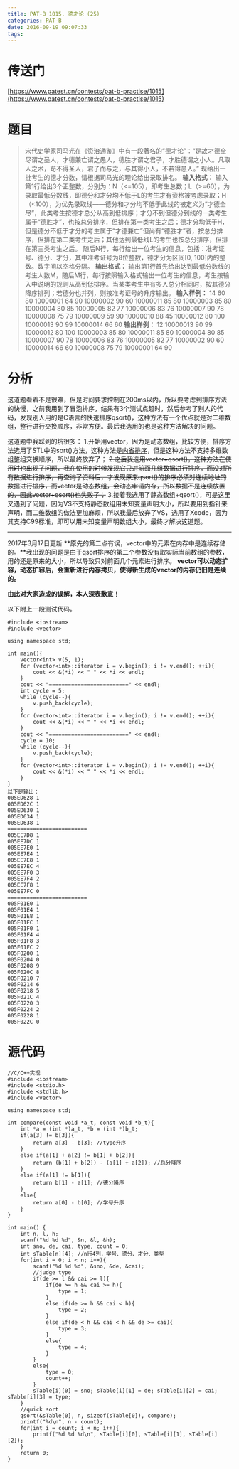 ```yaml
---
title: PAT-B 1015. 德才论 (25)
categories: PAT-B
date: 2016-09-19 09:07:33
tags:
---
```

# 传送门
[https://www.patest.cn/contests/pat-b-practise/1015](https://www.patest.cn/contests/pat-b-practise/1015)
<!--more-->
# 题目
> 宋代史学家司马光在《资治通鉴》中有一段著名的“德才论”：“是故才德全尽谓之圣人，才德兼亡谓之愚人，德胜才谓之君子，才胜德谓之小人。凡取人之术，苟不得圣人，君子而与之，与其得小人，不若得愚人。”
现给出一批考生的德才分数，请根据司马光的理论给出录取排名。
**输入格式：**
输入第1行给出3个正整数，分别为：N（<=105），即考生总数；L（>=60），为录取最低分数线，即德分和才分均不低于L的考生才有资格被考虑录取；H（<100），为优先录取线——德分和才分均不低于此线的被定义为“才德全尽”，此类考生按德才总分从高到低排序；才分不到但德分到线的一类考生属于“德胜才”，也按总分排序，但排在第一类考生之后；德才分均低于H，但是德分不低于才分的考生属于“才德兼亡”但尚有“德胜才”者，按总分排序，但排在第二类考生之后；其他达到最低线L的考生也按总分排序，但排在第三类考生之后。
随后N行，每行给出一位考生的信息，包括：准考证号、德分、才分，其中准考证号为8位整数，德才分为区间[0, 100]内的整数。数字间以空格分隔。
**输出格式：**
输出第1行首先给出达到最低分数线的考生人数M，随后M行，每行按照输入格式输出一位考生的信息，考生按输入中说明的规则从高到低排序。当某类考生中有多人总分相同时，按其德分降序排列；若德分也并列，则按准考证号的升序输出。
**输入样例：**
14 60 80
10000001 64 90
10000002 90 60
10000011 85 80
10000003 85 80
10000004 80 85
10000005 82 77
10000006 83 76
10000007 90 78
10000008 75 79
10000009 59 90
10000010 88 45
10000012 80 100
10000013 90 99
10000014 66 60
**输出样例：**
12
10000013 90 99
10000012 80 100
10000003 85 80
10000011 85 80
10000004 80 85
10000007 90 78
10000006 83 76
10000005 82 77
10000002 90 60
10000014 66 60
10000008 75 79
10000001 64 90

# 分析
这道题看着不是很难，但是时间要求控制在200ms以内，所以要考虑到排序方法的快慢，之前我用到了冒泡排序，结果有3个测试点超时，然后参考了别人的代码，发现别人用的是C语言的快速排序qsort()，这种方法有一个优点就是对二维数组，整行进行交换顺序，非常方便。最后我选用的也是这种方法解决的问题。

这道题中我踩到的坑很多：
1.开始用vector，因为是动态数组，比较方便，排序方法选用了STL中的sort()方法，这种方法是[内省排序](http://baike.baidu.com/view/8837959.htm)，但是这种方法不支持多维数组整组交换顺序，所以最终放弃了；
~~2.之后我选用vector+qsort()，这种方法在使用时也出现了问题，我在使用的时候发现它只对前面几组数据进行排序，而没对所有数据进行排序，再查询了资料后，才发现原来qsort()的排序必须对连续地址的数据进行排序，而vector是动态数组，会动态申请内存，所以数据不是连续放置的，因此vector+qsort()也失败了；~~
3.接着我选用了静态数组+qsort()，可是这里又遇到了问题，因为VS不支持静态数组用未知变量声明大小，所以要用到指针来声明，而二维数组的做法更加麻烦，所以我最后放弃了VS，选用了Xcode，因为其支持C99标准，即可以用未知变量声明数组大小，最终才解决这道题。

---
2017年3月17日更新
**原先的第二点有误，vector中的元素在内存中是连续存储的。**我出现的问题是由于qsort排序的第二个参数没有取实际当前数组的参数，用的还是原来的大小，所以导致只对前面几个元素进行排序。
**vector可以动态扩容，动态扩容后，会重新进行内存拷贝，使得新生成的vector的内存仍旧是连续的。**

**由此对大家造成的误解，本人深表歉意！**

以下附上一段测试代码。

    #include <iostream>
    #include <vector>

    using namespace std;

    int main(){
        vector<int> v(5, 1);
        for (vector<int>::iterator i = v.begin(); i != v.end(); ++i){
            cout << &(*i) << " " << *i << endl;
        }
        cout << "=========================" << endl;
        int cycle = 5;
        while (cycle--){
            v.push_back(cycle);
        }
        for (vector<int>::iterator i = v.begin(); i != v.end(); ++i){
            cout << &(*i) << " " << *i << endl;
        }
        cout << "=========================" << endl;
        cycle = 10;
        while (cycle--){
            v.push_back(cycle);
        }
        for (vector<int>::iterator i = v.begin(); i != v.end(); ++i){
            cout << &(*i) << " " << *i << endl;
        }
    }
    以下是输出：
    005ED628 1
    005ED62C 1
    005ED630 1
    005ED634 1
    005ED638 1
    =========================
    005EE7D8 1
    005EE7DC 1
    005EE7E0 1
    005EE7E4 1
    005EE7E8 1
    005EE7EC 4
    005EE7F0 3
    005EE7F4 2
    005EE7F8 1
    005EE7FC 0
    =========================
    005F01E0 1
    005F01E4 1
    005F01E8 1
    005F01EC 1
    005F01F0 1
    005F01F4 4
    005F01F8 3
    005F01FC 2
    005F0200 1
    005F0204 0
    005F0208 9
    005F020C 8
    005F0210 7
    005F0214 6
    005F0218 5
    005F021C 4
    005F0220 3
    005F0224 2
    005F0228 1
    005F022C 0

# 源代码

    //C/C++实现
    #include <iostream>
    #include <stdio.h>
    #include <stdlib.h>
    #include <vector>

    using namespace std;

    int compare(const void *a_t, const void *b_t){
        int *a = (int *)a_t, *b = (int *)b_t;
        if(a[3] != b[3]){
            return a[3] - b[3]; //type升序
        }
        else if(a[1] + a[2] != b[1] + b[2]){
            return (b[1] + b[2]) - (a[1] + a[2]); //总分降序
        }
        else if(a[1] != b[1]){
            return b[1] - a[1]; //德分降序
        }
        else{
            return a[0] - b[0]; //学号升序
        }
    }

    int main() {
        int n, l, h;
        scanf("%d %d %d", &n, &l, &h);
        int sno, de, cai, type, count = 0;
        int sTable[n][4]; //n行4列，学号、德分、才分、类型
        for(int i = 0; i < n; i++){
            scanf("%d %d %d", &sno, &de, &cai);
            //judge type
            if(de >= l && cai >= l){
                if(de >= h && cai >= h){
                    type = 1;
                }
                else if(de >= h && cai < h){
                    type = 2;
                }
                else if(de < h && cai < h && de >= cai){
                    type = 3;
                }
                else{
                    type = 4;
                }
            }
            else{
                type = 0;
                count++;
            }
            sTable[i][0] = sno; sTable[i][1] = de; sTable[i][2] = cai; sTable[i][3] = type;
        }
        //quick sort
        qsort(&sTable[0], n, sizeof(sTable[0]), compare);
        printf("%d\n", n - count);
        for(int i = count; i < n; i++){
            printf("%d %d %d\n", sTable[i][0], sTable[i][1], sTable[i][2]);
        }
        return 0;
    }